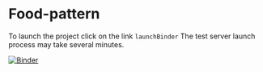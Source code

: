 # Food-pattern

To launch the project click on the link `launchBinder`
The test server launch process may take several minutes.

[![Binder](https://notebooks.gesis.org/binder/badge_logo.svg)](https://notebooks.gesis.org/binder/v2/gh/UdovenkoVolodymyr/Food-pattern/master?filepath=main.ipynb)
